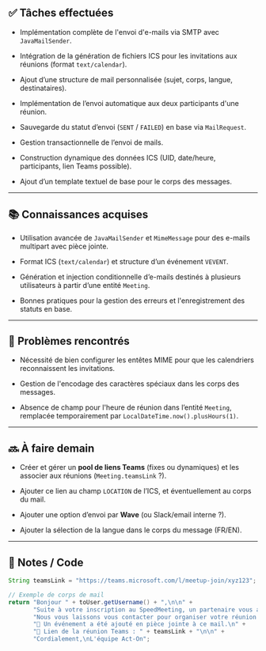 ## ✅ Tâches effectuées

- Implémentation complète de l'envoi d'e-mails via SMTP avec `JavaMailSender`.
    
- Intégration de la génération de fichiers ICS pour les invitations aux réunions (format `text/calendar`).
    
- Ajout d’une structure de mail personnalisée (sujet, corps, langue, destinataires).
    
- Implémentation de l’envoi automatique aux deux participants d'une réunion.
    
- Sauvegarde du statut d’envoi (`SENT` / `FAILED`) en base via `MailRequest`.
    
- Gestion transactionnelle de l’envoi de mails.
    
- Construction dynamique des données ICS (UID, date/heure, participants, lien Teams possible).
    
- Ajout d’un template textuel de base pour le corps des messages.
    

---

## 📚 Connaissances acquises

- Utilisation avancée de `JavaMailSender` et `MimeMessage` pour des e-mails multipart avec pièce jointe.
    
- Format ICS (`text/calendar`) et structure d’un événement `VEVENT`.
    
- Génération et injection conditionnelle d’e-mails destinés à plusieurs utilisateurs à partir d’une entité `Meeting`.
    
- Bonnes pratiques pour la gestion des erreurs et l'enregistrement des statuts en base.
    

---

## 🐞 Problèmes rencontrés

- Nécessité de bien configurer les entêtes MIME pour que les calendriers reconnaissent les invitations.
    
- Gestion de l'encodage des caractères spéciaux dans les corps des messages.
    
- Absence de champ pour l'heure de réunion dans l’entité `Meeting`, remplacée temporairement par `LocalDateTime.now().plusHours(1)`.
    

---

## 🔜 À faire demain

- Créer et gérer un **pool de liens Teams** (fixes ou dynamiques) et les associer aux réunions (`Meeting.teamsLink` ?).
    
- Ajouter ce lien au champ `LOCATION` de l’ICS, et éventuellement au corps du mail.
    
- Ajouter une option d’envoi par **Wave** (ou Slack/email interne ?).
    
- Ajouter la sélection de la langue dans le corps du message (FR/EN).
    

---

## 🧩 Notes / Code

```java
String teamsLink = "https://teams.microsoft.com/l/meetup-join/xyz123";

// Exemple de corps de mail
return "Bonjour " + toUser.getUsername() + ",\n\n" +
       "Suite à votre inscription au SpeedMeeting, un partenaire vous a été attribué : " + partnerUser.getUsername() + ".\n" +
       "Nous vous laissons vous contacter pour organiser votre réunion.\n\n" +
       "📅 Un événement a été ajouté en pièce jointe à ce mail.\n" +
       "🔗 Lien de la réunion Teams : " + teamsLink + "\n\n" +
       "Cordialement,\nL'équipe Act-On";

```
